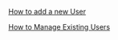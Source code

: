 [How to add a new User](https://github.com/hmislk/hmis/wiki/Add-a-new-user)

[How to Manage Existing Users](https://github.com/hmislk/hmis/wiki/Manage-existing-users)
